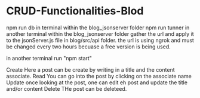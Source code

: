 # CRUD-Functionalities-Blod

npm run db in terminal within the blog_jsonserver folder
npm run tunner in another terminal within the blog_jsonserver folder
gather the url and apply it to the jsonServer.js file in blog/src/api folder. the url is using ngrok and must be changed every two hours becuase a free version is being used.

in another terminal run "npm start"

Create
Here a post can be create by writing in a title and the content associate.
Read
You can go into the post by clicking on the associate name
Update
once looking at the post, one can edit eh post and update the title and/or content
Delete
THe post can be deleteed.
